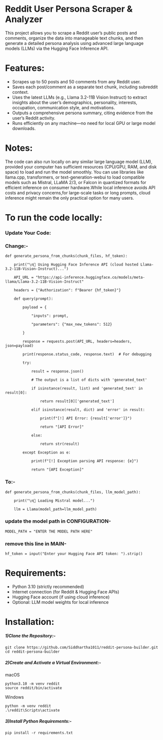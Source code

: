 
# Reddit User Persona Scraper & Analyzer
This project allows you to scrape a Reddit user’s public posts and comments, organize the data into manageable text chunks, and then generate a detailed persona analysis using advanced large language models (LLMs) via the Hugging Face Inference API.

# Features:

- Scrapes up to 50 posts and 50 comments from any Reddit user.
- Saves each post/comment as a separate text chunk, including subreddit context.
- Uses the latest LLMs (e.g., Llama 3.2-11B Vision Instruct) to extract insights about the user’s demographics, personality, interests, occupation, communication style, and motivations.
- Outputs a comprehensive persona summary, citing evidence from the user’s Reddit activity.
- Runs efficiently on any machine—no need for local GPU or large model downloads.

# Notes:

The code can also run locally on any similar large language model (LLM), provided your computer has sufficient resources (CPU/GPU, RAM, and disk space) to load and run the model smoothly. You can use libraries like llama.cpp, transformers, or text-generation-webui to load compatible models such as Mistral, LLaMA 2/3, or Falcon in quantized formats for efficient inference on consumer hardware.While local inference avoids API costs and privacy concerns,for large-scale tasks or long prompts, cloud inference might remain the only practical option for many users.

# To run the code locally:
### Update Your Code:
  ### Change:-

    def generate_persona_from_chunks(chunk_files, hf_token):
    
        print("\n🧠 Using Hugging Face Inference API (cloud hosted Llama-3.2-11B-Vision-Instruct)...")
    
        API_URL = "https://api-inference.huggingface.co/models/meta-llama/Llama-3.2-11B-Vision-Instruct"
    
        headers = {"Authorization": f"Bearer {hf_token}"}

        def query(prompt):
      
            payload = {
      
                "inputs": prompt,
      
                "parameters": {"max_new_tokens": 512}
      
            }
      
            response = requests.post(API_URL, headers=headers, json=payload)
      
            print(response.status_code, response.text)  # For debugging
      
            try:
      
                result = response.json()
      
                # The output is a list of dicts with 'generated_text'
      
                if isinstance(result, list) and 'generated_text' in result[0]:
      
                    return result[0]['generated_text']
      
                elif isinstance(result, dict) and 'error' in result:
      
                    print(f"[!] API Error: {result['error']}")
      
                    return "[API Error]"
      
                else:
      
                    return str(result)
      
            except Exception as e:
      
                print(f"[!] Exception parsing API response: {e}")
      
                return "[API Exception]"

  ### To:-

    def generate_persona_from_chunks(chunk_files, llm_model_path):
  
        print("\n🧠 Loading Mistral model...")
    
        llm = Llama(model_path=llm_model_path)

  ### update the model path in CONFIGURATION-

    MODEL_PATH = "ENTER THE MODEL PATH HERE"
  
  ### remove this line in MAIN-
  
    hf_token = input("Enter your Hugging Face API token: ").strip()

# Requirements:
- Python 3.10 (strictly recommended)
- Internet connection (for Reddit & Hugging Face APIs)
- Hugging Face account (if using cloud inference)
- Optional: LLM model weights for local inference

# Installation:
##### 1)Clone the Repository:-

    git clone https://github.com/Siddhartha1011/reddit-persona-builder.git 
    cd reddit-persona-builder

##### 2)Create and Activate a Virtual Environment:-

  macOS
  
    python3.10 -m venv reddit
    source reddit/bin/activate

  Windows

    python -m venv reddit
    .\reddit\Scripts\activate

##### 3)Install Python Requirements:-

    pip install -r requirements.txt


